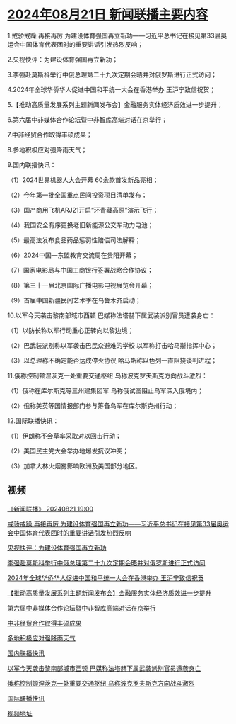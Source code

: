 # [2024年08月21日 新闻联播主要内容](https://tv.cctv.com/lm/xwlb/day/20240821.shtml)

1.戒骄戒躁 再接再厉 为建设体育强国再立新功——习近平总书记在接见第33届奥运会中国体育代表团时的重要讲话引发热烈反响；

2.央视快评：为建设体育强国再立新功；

3.李强赴莫斯科举行中俄总理第二十九次定期会晤并对俄罗斯进行正式访问；

4.2024年全球华侨华人促进中国和平统一大会在香港举办 王沪宁致信祝贺；

5.【推动高质量发展系列主题新闻发布会】金融服务实体经济质效进一步提升；

6.第六届中非媒体合作论坛暨中非智库高端对话在京举行；

7.中非经贸合作取得丰硕成果；

8.多地积极应对强降雨天气；

9.国内联播快讯：

（1）2024世界机器人大会开幕 60余款首发新品亮相；

（2）今年第一批全国重点民间投资项目清单发布；

（3）国产商用飞机ARJ21开启“环青藏高原”演示飞行；

（4）我国安全有序更换老旧新能源公交车动力电池；

（5）最高法发布食品药品惩罚性赔偿司法解释；

（6）2024中国—东盟教育交流周在贵阳开幕；

（7）国家电影局与中国工商银行签署战略合作协议；

（8）第三十一届北京国际广播电影电视展览会开幕；

（9）首届中国新疆民间艺术季在乌鲁木齐启动；

10.以军今天袭击黎南部城市西顿 巴媒称法塔赫下属武装派别官员遭袭身亡：

（1）以防长称以军行动重心正转向以黎边境；

（2）巴武装派别称以军袭击巴民众避难的学校 以军称打击哈马斯指挥中心；

（3）以总理称不确定能否达成停火协议 哈马斯称以色列一直阻挠谈判进程；

11.俄称控制顿涅茨克一处重要交通枢纽 乌称波克罗夫斯克方向战斗激烈：

（1）俄称在库尔斯克等三州建集团军 乌称俄试图阻止乌军深入俄境内；

（2）俄称美英等国情报部门参与筹备乌军在库尔斯克州行动；

12.国际联播快讯：

（1）伊朗称不会草率采取对以回击行动；

（2）美国民主党大会举办地爆发抗议冲突；

（3）加拿大林火烟雾影响欧洲及美国部分地区。

## 视频

[《新闻联播》 20240821 19:00](https://tv.cctv.com/2024/08/21/VIDEFNFSp1mnq4LonEOkVoSK240821.shtml)

[戒骄戒躁 再接再厉 为建设体育强国再立新功——习近平总书记在接见第33届奥运会中国体育代表团时的重要讲话引发热烈反响](https://tv.cctv.com/2024/08/21/VIDELN85O93hAAqVkw7jepz4240821.shtml)

[央视快评：为建设体育强国再立新功](https://tv.cctv.com/2024/08/21/VIDE4seIlqxdR9w63XmE4iFT240821.shtml)

[李强赴莫斯科举行中俄总理第二十九次定期会晤并对俄罗斯进行正式访问](https://tv.cctv.com/2024/08/21/VIDELMZkRsRcJ4D2BYNfiKbQ240821.shtml)

[2024年全球华侨华人促进中国和平统一大会在香港举办 王沪宁致信祝贺](https://tv.cctv.com/2024/08/21/VIDEHkLWqqeW5LpJ2fFl0w7D240821.shtml)

[【推动高质量发展系列主题新闻发布会】金融服务实体经济质效进一步提升](https://tv.cctv.com/2024/08/21/VIDEmixoFEjDsEi0lMiR4iUX240821.shtml)

[第六届中非媒体合作论坛暨中非智库高端对话在京举行](https://tv.cctv.com/2024/08/21/VIDEwILpJEIbv3PjVAARPS9v240821.shtml)

[中非经贸合作取得丰硕成果](https://tv.cctv.com/2024/08/21/VIDEmdA5N71WpMiPfcpyKtf7240821.shtml)

[多地积极应对强降雨天气](https://tv.cctv.com/2024/08/21/VIDEXGqH175VQl2sXBTjoE8E240821.shtml)

[国内联播快讯](https://tv.cctv.com/2024/08/21/VIDEyH1kD5uZqUau8vNeN601240821.shtml)

[以军今天袭击黎南部城市西顿 巴媒称法塔赫下属武装派别官员遭袭身亡](https://tv.cctv.com/2024/08/21/VIDEBbkjEVBQ85yYWgw4FhyP240821.shtml)

[俄称控制顿涅茨克一处重要交通枢纽 乌称波克罗夫斯克方向战斗激烈](https://tv.cctv.com/2024/08/21/VIDEdUYtKPnXp89L5dKvdYZL240821.shtml)

[国际联播快讯](https://tv.cctv.com/2024/08/21/VIDEC3U1oAGV7Fh4tEI1ZHRp240821.shtml)

[视频地址](https://tv.cctv.com/lm/xwlb/day/20240821.shtml) 

